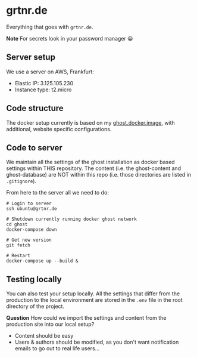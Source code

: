 # grtnr.de

Everything that goes with `grtnr.de`.

**Note** For secrets look in your password manager 😀

## Server setup

We use a server on AWS, Frankfurt:

- Elastic IP: 3.125.105.230
- Instance type: t2.micro

## Code structure

The docker setup currently is based on my [ghost.docker.image](https://bitbucket.org/tgartner/ghost.docker.image/src/master/), with additional, website specific configurations.

## Code to server

We maintain all the settings of the ghost installation as docker based settings within THIS repository. The content (i.e. the ghost-content and ghost-database) are NOT within this repo (i.e. those directories are listed in `.gitignore`).

From here to the server all we need to do:

```shell
# Login to server
ssh ubuntu@grtnr.de

# Shutdown currently running docker ghost network
cd ghost
docker-compose down

# Get new version
git fetch

# Restart
docker-compose up --build &
```

## Testing locally

You can also test your setup locally. All the settings that differ from the production to the local environment are stored in the `.env` file in the root directory of the project.

**Question** How could we import the settings and content from the production site into our local setup?

- Content should be easy
- Users & authors should be modified, as you don't want notification emails to go out to real life users...
